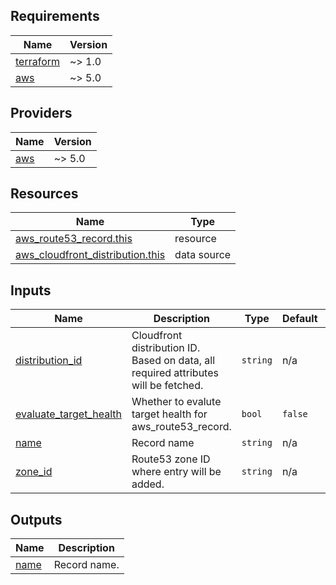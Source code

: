<!-- BEGIN_TF_DOCS -->
## Requirements

| Name | Version |
|------|---------|
| <a name="requirement_terraform"></a> [terraform](#requirement\_terraform) | ~> 1.0 |
| <a name="requirement_aws"></a> [aws](#requirement\_aws) | ~> 5.0 |

## Providers

| Name | Version |
|------|---------|
| <a name="provider_aws"></a> [aws](#provider\_aws) | ~> 5.0 |

## Resources

| Name | Type |
|------|------|
| [aws_route53_record.this](https://registry.terraform.io/providers/hashicorp/aws/latest/docs/resources/route53_record) | resource |
| [aws_cloudfront_distribution.this](https://registry.terraform.io/providers/hashicorp/aws/latest/docs/data-sources/cloudfront_distribution) | data source |

## Inputs

| Name | Description | Type | Default | Required |
|------|-------------|------|---------|:--------:|
| <a name="input_distribution_id"></a> [distribution\_id](#input\_distribution\_id) | Cloudfront distribution ID. Based on data, all required attributes will be fetched. | `string` | n/a | yes |
| <a name="input_evaluate_target_health"></a> [evaluate\_target\_health](#input\_evaluate\_target\_health) | Whether to evalute target health for aws\_route53\_record. | `bool` | `false` | no |
| <a name="input_name"></a> [name](#input\_name) | Record name | `string` | n/a | yes |
| <a name="input_zone_id"></a> [zone\_id](#input\_zone\_id) | Route53 zone ID where entry will be added. | `string` | n/a | yes |

## Outputs

| Name | Description |
|------|-------------|
| <a name="output_name"></a> [name](#output\_name) | Record name. |
<!-- END_TF_DOCS -->